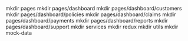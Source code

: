 mkdir pages
mkdir pages/dashboard
mkdir pages/dashboard/customers
mkdir pages/dashboard/policies
mkdir pages/dashboard/claims
mkdir pages/dashboard/payments
mkdir pages/dashboard/reports
mkdir pages/dashboard/support
mkdir services
mkdir redux
mkdir utils
mkdir mock-data
